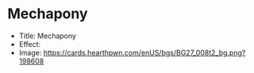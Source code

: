 # Mechapony
- Title:  Mechapony
- Effect:  
- Image:  https://cards.hearthpwn.com/enUS/bgs/BG27_008t2_bg.png?198608
